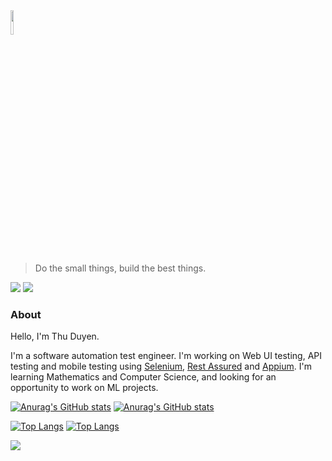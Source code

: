 <img src="https://scontent.fsgn5-12.fna.fbcdn.net/v/t39.30808-6/273016505_3126543380959498_3108587536232685403_n.jpg?_nc_cat=102&ccb=1-5&_nc_sid=a4a2d7&_nc_ohc=lh7E1L-q2sMAX-yvKcg&_nc_ht=scontent.fsgn5-12.fna&oh=00_AT9Gr2JhwYIhgo9Kah_Bv9IiYl3pucNPXrAOD-HyTzNrlQ&oe=62309EE0" width=10% height=10%>

>Do the small things, build the best things.

![](https://komarev.com/ghpvc/?username=thuduyen07)
![](https://komarev.com/ghpvc/?username=DuyenNguyenEPAM)

### About
Hello, I'm Thu Duyen. 

I'm a software automation test engineer. I'm working on Web UI testing, API testing and mobile testing using [Selenium](https://www.selenium.dev/), [Rest Assured](https://github.com/rest-assured/rest-assured) and [Appium](https://appium.io/).
I'm learning Mathematics and Computer Science, and looking for an opportunity to work on ML projects.


[![Anurag's GitHub stats](https://github-readme-stats.vercel.app/api?username=thuduyen07)](https://github.com/anuraghazra/github-readme-stats&show_icons=true)
[![Anurag's GitHub stats](https://github-readme-stats.vercel.app/api?username=DuyenNguyenEPAM)](https://github.com/anuraghazra/github-readme-stats&show_icons=true)

[![Top Langs](https://github-readme-stats.vercel.app/api/top-langs/?username=thuduyen07&langs_count=4&layout=compact)](https://github.com/anuraghazra/github-readme-stats)
[![Top Langs](https://github-readme-stats.vercel.app/api/top-langs/?username=DuyenNguyenEPAM&langs_count=4&layout=compact)](https://github.com/anuraghazra/github-readme-stats)

![](https://github-profile-summary-cards.vercel.app/api/cards/profile-details?username=thuduyen07&theme=nord_bright)


<!--
**Reference**
1. https://rahuldkjain.github.io/gh-profile-readme-generator/
2. https://github.com/antonkomarev/github-profile-views-counter
3. https://github.com/gautamkrishnar/blog-post-workflow
4. [Làm đẹp Github Profile với README.md (kaopiz.com)](https://kipalog.kaopiz.com/posts/Lam-dep-Github-Profile-voi-README-md)
5. [Basic writing and formatting syntax - GitHub Docs](https://docs.github.com/en/get-started/writing-on-github/getting-started-with-writing-and-formatting-on-github/basic-writing-and-formatting-syntax)
6. [emoji-cheat-sheet/README.md at master · ikatyang/emoji-cheat-sheet (github.com)](https://github.com/ikatyang/emoji-cheat-sheet/blob/master/README.md)
7. [github-readme-stats/readme.md at master · anuraghazra/github-readme-stats](https://github.com/anuraghazra/github-readme-stats/blob/master/readme.md#customization)
-->

